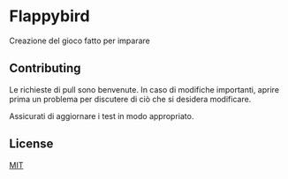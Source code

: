 # Flappybird

Creazione del gioco fatto per imparare

## Contributing
Le richieste di pull sono benvenute. In caso di modifiche importanti, aprire prima un problema per discutere di ciò che si desidera modificare.

Assicurati di aggiornare i test in modo appropriato.

## License
[MIT](https://choosealicense.com/licenses/mit/)
